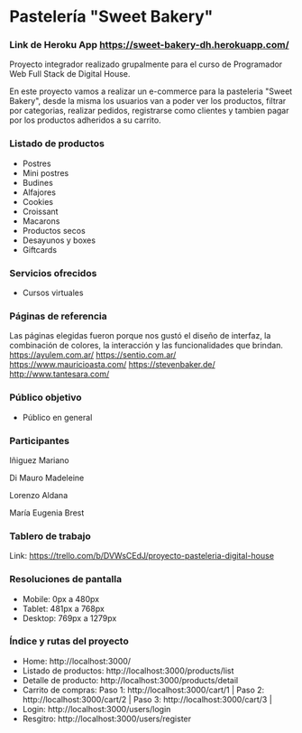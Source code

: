 # Pastelería "Sweet Bakery"
### Link de Heroku App https://sweet-bakery-dh.herokuapp.com/

Proyecto integrador realizado grupalmente para el curso de Programador Web Full Stack de Digital House.

En este proyecto vamos a realizar un e-commerce para la pasteleria "Sweet Bakery", desde la misma los usuarios van a poder ver los productos, filtrar por categorias, realizar pedidos, registrarse como clientes y tambien pagar por los productos adheridos a su carrito.

### Listado de productos

- Postres
- Mini postres
- Budines
- Alfajores
- Cookies
- Croissant
- Macarons
- Productos secos
- Desayunos y boxes
- Giftcards

### Servicios ofrecidos

- Cursos virtuales

### Páginas de referencia
Las páginas elegidas fueron porque nos gustó el diseño de interfaz, la combinación de colores, la interacción y las funcionalidades que brindan.
https://ayulem.com.ar/
https://sentio.com.ar/
https://www.mauricioasta.com/
https://stevenbaker.de/
http://www.tantesara.com/

### Público objetivo

- Público en general

### Participantes

Iñiguez Mariano

Di Mauro Madeleine

Lorenzo Aldana

María Eugenia Brest

### Tablero de trabajo
Link: https://trello.com/b/DVWsCEdJ/proyecto-pasteleria-digital-house

### Resoluciones de pantalla
- Mobile: 0px a 480px
- Tablet: 481px a 768px
- Desktop: 769px a 1279px

### Índice y rutas del proyecto
- Home: http://localhost:3000/
- Listado de productos: http://localhost:3000/products/list
- Detalle de producto: http://localhost:3000/products/detail
- Carrito de compras: 
Paso 1: http://localhost:3000/cart/1 | Paso 2: http://localhost:3000/cart/2 | Paso 3: http://localhost:3000/cart/3 |
- Login: http://localhost:3000/users/login
- Resgitro: http://localhost:3000/users/register
